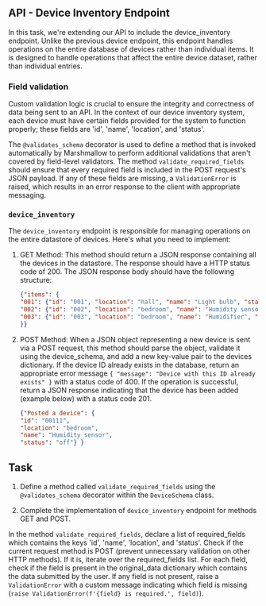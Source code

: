 ## API - Device Inventory Endpoint
In this task, we're extending our API to include the device_inventory endpoint. Unlike the 
previous device endpoint, this endpoint handles operations on the entire database of 
devices rather than individual items. It is designed to handle operations that affect the 
entire device dataset, rather than individual entries. 

### Field validation
Custom validation logic is crucial to ensure the integrity and correctness of data 
being sent to an API. In the context of our device inventory system, each device must 
have certain fields provided for the system to function properly; these fields are 
'id', 'name', 'location', and 'status'.

The `@validates_schema` decorator is used to define a method that is 
invoked automatically by Marshmallow to perform additional validations 
that aren't covered by field-level validators. The method `validate_required_fields` 
should ensure that every required field is included in the POST request's JSON payload. 
If any of these fields are missing, a `ValidationError` is raised, which results 
in an error response to the client with appropriate messaging.


### `device_inventory`
The `device_inventory` endpoint is responsible for managing operations on the entire 
datastore of devices. Here's what you need to implement:

1. GET Method: This method should return a JSON response containing all the devices in the datastore. 
The response should have a HTTP status code of 200. The JSON response body should have the following structure:
    ```json
    {"items": {
    "001": {"id": "001", "location": "hall", "name": "Light bulb", "status": "off"},
    "002": {"id": "002", "location": "bedroom", "name": "Humidity sensor", "status": "on"},
    "003": {"id": "003", "location": "bedroom", "name": "Humidifier", "status": "off"}
    }}
    ```

2. POST Method: When a JSON object representing a new device is sent via a POST request, 
this method should parse the object, validate it using the device_schema, and add a new key-value 
pair to the devices dictionary. If the device ID already exists in the database, 
return an appropriate error message `{ "message": "Device with this ID already exists" }` with a status code of 400. If the operation is successful, 
return a JSON response indicating that the device has been added (example below) with a status code 201.
   ```json
   {"Posted a device": {
   "id": "00111",
   "location": "bedroom",
   "name": "Humidity_sensor",
   "status": "off"} }
   ```

## Task

1. Define a method called `validate_required_fields` using the `@validates_schema` decorator within the `DeviceSchema` class.

2. Complete the implementation of `device_inventory` endpoint for methods GET and POST.

<div class="hint">

  In the method `validate_required_fields`, declare a list of required_fields which contains the keys 'id', 'name', 'location', and 'status'.
Check if the current request method is POST (prevent unnecessary validation on other HTTP methods). If it is, iterate over the required_fields list.
For each field, check if the field is present in the original_data dictionary which contains the data submitted by the user.
If any field is not present, raise a `ValidationError` with a custom message indicating which field is missing (`raise ValidationError(f'{field} is required.', field)`).

</div>

